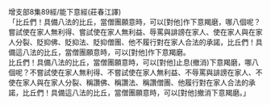 增支部8集89經/能下意經(莊春江譯)  
「比丘們！具備八法的比丘，當僧團願意時，可以[對他]作下意羯磨，哪八個呢？嘗試使在家人無利得、嘗試使在家人無利益、辱罵與誹謗在家人、使在家人與在家人分裂、貶抑佛、貶抑法、貶抑僧團、他不履行對在家人合法的承諾，比丘們！具備這八法的比丘，當僧團願意時，可以[對他]作下意羯磨。  
比丘們！具備八法的比丘，當僧團願意時，可以[對他]止息(撤消)下意羯磨，哪八個呢？不嘗試使在家人無利得、不嘗試使在家人無利益、不辱罵與誹謗在家人、不使在家人與在家人分裂、稱讚佛、稱讚法、稱讚僧團、他履行對在家人合法的承諾，比丘們！具備這八法的比丘，當僧團願意時，可以[對他]撤消下意羯磨。」  
  
  
